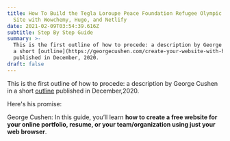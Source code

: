 ```yaml
---
title: How To Build the Tegla Loroupe Peace Foundation Refugee Olympic Team Web
  Site with Wowchemy, Hugo, and Netlify
date: 2021-02-09T03:54:39.616Z
subtitle: Step By Step Guide
summary: >-
  This is the first outline of how to procede: a description by George Cushen in
  a short [outline](https://georgecushen.com/create-your-website-with-hugo/)
  published in December, 2020.
draft: false
---
```

This is the first outline of how to procede: a description by George Cushen in a short [outline](https://georgecushen.com/create-your-website-with-hugo/) published in December,2020.

Here's his promise: 

George Cushen:     In this guide, you’ll learn **how to create a free website for your online portfolio, resume, or your team/organization using just your web browser**.

